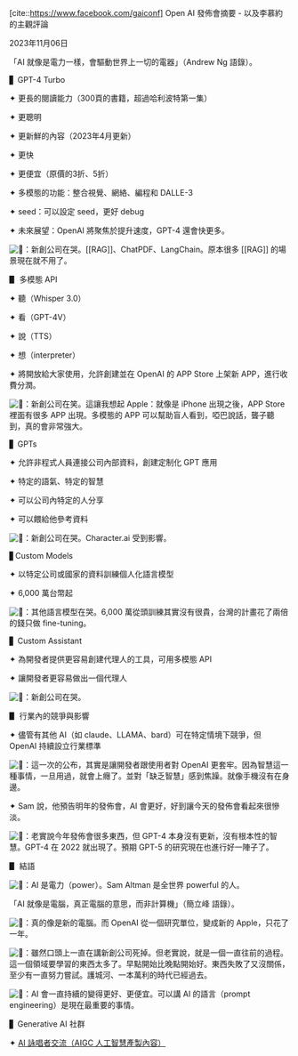 [cite::https://www.facebook.com/gaiconf]
Open AI 發佈會摘要 - 以及李慕約的主觀評論

2023年11月06日

「AI 就像是電力一樣，會驅動世界上一切的電器」（Andrew Ng 語錄）。

▋ GPT-4 Turbo

✦ 更長的閱讀能力（300頁的書籍，超過哈利波特第一集）

✦ 更聰明

✦ 更新鮮的內容（2023年4月更新）

✦ 更快

✦ 更便宜（原價的3折、5折）

✦ 多模態的功能：整合視覺、網絡、編程和 DALLE-3

✦ seed：可以設定 seed，更好 debug

✦ 未來展望：OpenAI 將聚焦於提升速度，GPT-4 還會快更多。

![🤔](https://static.xx.fbcdn.net/images/emoji.php/v9/t8d/1.5/16/1f914.png)：新創公司在哭。[[RAG]]、ChatPDF、LangChain。原本很多 [[RAG]] 的場景現在就不用了。

▋ 多模態 API

✦ 聽（Whisper 3.0）

✦ 看（GPT-4V）

✦ 說（TTS）

✦ 想（interpreter）

✦ 將開放給大家使用，允許創建並在 OpenAI 的 APP Store 上架新 APP，進行收費分潤。

![🤔](https://static.xx.fbcdn.net/images/emoji.php/v9/t8d/1.5/16/1f914.png)：新創公司在笑。這讓我想起 Apple：就像是 iPhone 出現之後，APP Store 裡面有很多 APP 出現。多模態的 APP 可以幫助盲人看到，啞巴說話，聾子聽到，真的會非常強大。

▋ GPTs

✦ 允許非程式人員連接公司內部資料，創建定制化 GPT 應用

✦ 特定的語氣、特定的智慧

✦ 可以公司內特定的人分享

✦ 可以餵給他參考資料

![🤔](https://static.xx.fbcdn.net/images/emoji.php/v9/t8d/1.5/16/1f914.png)：新創公司在哭。Character.ai 受到影響。

▋Custom Models

✦ 以特定公司或國家的資料訓練個人化語言模型

✦ 6,000 萬台幣起

![🤔](https://static.xx.fbcdn.net/images/emoji.php/v9/t8d/1.5/16/1f914.png)：其他語言模型在哭。6,000 萬從頭訓練其實沒有很貴，台灣的計畫花了兩倍的錢只做 fine-tuning。

▋ Custom Assistant

✦ 為開發者提供更容易創建代理人的工具，可用多模態 API

✦ 讓開發者更容易做出一個代理人

![🤔](https://static.xx.fbcdn.net/images/emoji.php/v9/t8d/1.5/16/1f914.png)：新創公司在哭。

▋ 行業內的競爭與影響

✦ 儘管有其他 AI（如 claude、LLAMA、bard）可在特定情境下競爭，但 OpenAI 持續設立行業標準

![🤔](https://static.xx.fbcdn.net/images/emoji.php/v9/t8d/1.5/16/1f914.png)：這一次的公布，其實是讓開發者跟使用者對 OpenAI 更套牢。因為智慧這一種事情，一旦用過，就會上癮了。並對「缺乏智慧」感到焦躁。就像手機沒有在身邊。

✦ Sam 說，他預告明年的發佈會，AI 會更好，好到讓今天的發佈會看起來很慘淡。

![🤔](https://static.xx.fbcdn.net/images/emoji.php/v9/t8d/1.5/16/1f914.png)：老實說今年發佈會很多東西，但 GPT-4 本身沒有更新，沒有根本性的智慧。GPT-4 在 2022 就出現了。預期 GPT-5 的研究現在也進行好一陣子了。

▋ 結語

![🤔](https://static.xx.fbcdn.net/images/emoji.php/v9/t8d/1.5/16/1f914.png)：AI 是電力（power）。Sam Altman 是全世界 powerful 的人。

「AI 就像是電腦，真正電腦的意思，而非計算機」（簡立峰 語錄）。

![🤔](https://static.xx.fbcdn.net/images/emoji.php/v9/t8d/1.5/16/1f914.png)：真的像是新的電腦。而 OpenAI 從一個研究單位，變成新的 Apple，只花了一年。

![🤔](https://static.xx.fbcdn.net/images/emoji.php/v9/t8d/1.5/16/1f914.png)：雖然口頭上一直在講新創公司死掉。但老實說，就是一個一直往前的過程。這一個領域要學習的東西太多了。早點開始比晚點開始好。東西失敗了又沒關係，至少有一直努力嘗試。護城河、一本萬利的時代已經過去。

![🤔](https://static.xx.fbcdn.net/images/emoji.php/v9/t8d/1.5/16/1f914.png)：AI 會一直持續的變得更好、更便宜。可以講 AI 的語言（prompt engineering）是現在最重要的事情。

▋ Generative AI 社群

✦ [AI 詠唱者交流（AIGC 人工智慧產製內容）](https://www.facebook.com/groups/aigcstation/?__cft__[0]=AZXNlgbusXVX-3dbY59RRiwag9hfMG21kWVEFbZWHNw3Zp4MTpSV6pZcPanwP-vfcO1nM8nTIUYt-mwHN4do8CsEPp0x-HVQzm5Gy_FDYs3dQV2K6w6DDiyS5wFRJolddNZbDXvmqdpg4jRETcJpHJ_zrVeHQuHWA0zlKk4nVr-NKd7xM90YOo4ibjvXKyRUsPFwdG-MmYBAaoSQ1rA2rgMA&__tn__=-UK-y-R)

